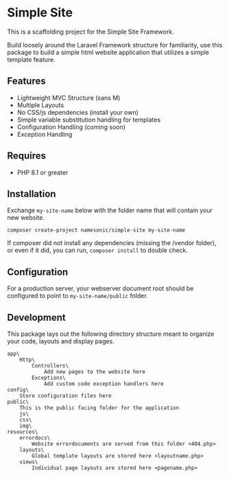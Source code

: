 # Simple Site

This is a scaffolding project for the Simple Site Framework.

Build loosely around the Laravel Framework structure for familiarity, use this package
to build a simple html website application that utilizes a simple template feature.

## Features

- Lightweight MVC Structure (sans M)
- Multiple Layouts
- No CSS/js dependencies (install your own)
- Simple variable substitution handling for templates
- Configuration Handling (coming soon)
- Exception Handling

## Requires

- PHP 8.1 or greater

## Installation

Exchange `my-site-name` below with the folder name that will contain your new website.

`composer create-project namesonic/simple-site my-site-name`

If composer did not install any dependencies (missing the /vendor folder), or even if it did, you can run, `composer install` to double check.

## Configuration

For a production server, your webserver document root should be configured to point to `my-site-name/public` folder.

## Development

This package lays out the following directory structure meant to organize your code, layouts and display pages.

```
app\
    Http\
        Controllers\
            Add new pages to the website here
        Exceptions\
            Add custom code exception handlers here
config\
    Store configuration files here
public\
    This is the public facing folder for the application
    js\
    css\
    img\
resources\
    errordocs\
        Website errordocuments are served from this folder <404.php>
    layouts\
        Global template layouts are stored here <layoutname.php>
    views\
        Individual page layouts are stored here <pagename.php>
```

